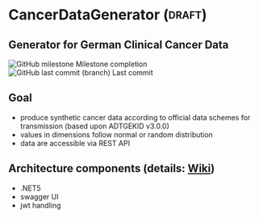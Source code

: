 # CancerDataGenerator (<sub><sup>DRAFT</sup></sub>)
## Generator for German Clinical Cancer Data
![GitHub milestone](https://img.shields.io/github/milestones/progress-percent/smeisegeier/CancerDataGenerator/1?style=plastic) Milestone completion  
![GitHub last commit (branch)](https://img.shields.io/github/last-commit/smeisegeier/CancerDataGenerator/master?style=plastic) Last commit
## Goal
- produce synthetic cancer data according to official data schemes for transmission (based upon ADTGEKID v3.0.0)
- values in dimensions follow normal or random distribution
- data are accessible via REST API

## Architecture components (details: [Wiki](https://github.com/smeisegeier/CancerDataGenerator/wiki))
- .NET5
- swagger UI
- jwt handling
